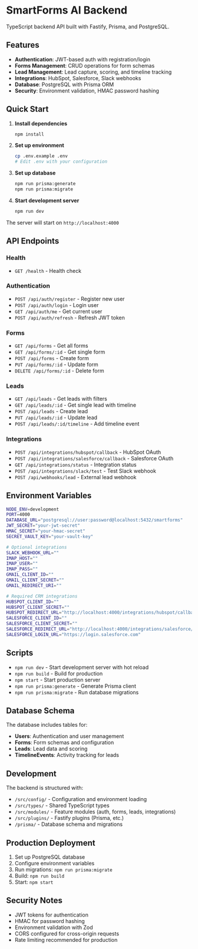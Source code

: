 # SmartForms AI Backend

TypeScript backend API built with Fastify, Prisma, and PostgreSQL.

## Features

- **Authentication**: JWT-based auth with registration/login
- **Forms Management**: CRUD operations for form schemas
- **Lead Management**: Lead capture, scoring, and timeline tracking
- **Integrations**: HubSpot, Salesforce, Slack webhooks
- **Database**: PostgreSQL with Prisma ORM
- **Security**: Environment validation, HMAC password hashing

## Quick Start

1. **Install dependencies**
   ```bash
   npm install
   ```

2. **Set up environment**
   ```bash
   cp .env.example .env
   # Edit .env with your configuration
   ```

3. **Set up database**
   ```bash
   npm run prisma:generate
   npm run prisma:migrate
   ```

4. **Start development server**
   ```bash
   npm run dev
   ```

The server will start on `http://localhost:4000`

## API Endpoints

### Health
- `GET /health` - Health check

### Authentication
- `POST /api/auth/register` - Register new user
- `POST /api/auth/login` - Login user
- `GET /api/auth/me` - Get current user
- `POST /api/auth/refresh` - Refresh JWT token

### Forms
- `GET /api/forms` - Get all forms
- `GET /api/forms/:id` - Get single form
- `POST /api/forms` - Create form
- `PUT /api/forms/:id` - Update form
- `DELETE /api/forms/:id` - Delete form

### Leads
- `GET /api/leads` - Get leads with filters
- `GET /api/leads/:id` - Get single lead with timeline
- `POST /api/leads` - Create lead
- `PUT /api/leads/:id` - Update lead
- `POST /api/leads/:id/timeline` - Add timeline event

### Integrations
- `POST /api/integrations/hubspot/callback` - HubSpot OAuth
- `POST /api/integrations/salesforce/callback` - Salesforce OAuth
- `GET /api/integrations/status` - Integration status
- `POST /api/integrations/slack/test` - Test Slack webhook
- `POST /api/webhooks/lead` - External lead webhook

## Environment Variables

```bash
NODE_ENV=development
PORT=4000
DATABASE_URL="postgresql://user:password@localhost:5432/smartforms"
JWT_SECRET="your-jwt-secret"
HMAC_SECRET="your-hmac-secret"
SECRET_VAULT_KEY="your-vault-key"

# Optional integrations
SLACK_WEBHOOK_URL=""
IMAP_HOST=""
IMAP_USER=""
IMAP_PASS=""
GMAIL_CLIENT_ID=""
GMAIL_CLIENT_SECRET=""
GMAIL_REDIRECT_URI=""

# Required CRM integrations
HUBSPOT_CLIENT_ID=""
HUBSPOT_CLIENT_SECRET=""
HUBSPOT_REDIRECT_URL="http://localhost:4000/integrations/hubspot/callback"
SALESFORCE_CLIENT_ID=""
SALESFORCE_CLIENT_SECRET=""
SALESFORCE_REDIRECT_URL="http://localhost:4000/integrations/salesforce/callback"
SALESFORCE_LOGIN_URL="https://login.salesforce.com"
```

## Scripts

- `npm run dev` - Start development server with hot reload
- `npm run build` - Build for production
- `npm start` - Start production server
- `npm run prisma:generate` - Generate Prisma client
- `npm run prisma:migrate` - Run database migrations

## Database Schema

The database includes tables for:
- **Users**: Authentication and user management
- **Forms**: Form schemas and configuration
- **Leads**: Lead data and scoring
- **TimelineEvents**: Activity tracking for leads

## Development

The backend is structured with:
- `/src/config/` - Configuration and environment loading
- `/src/types/` - Shared TypeScript types
- `/src/modules/` - Feature modules (auth, forms, leads, integrations)
- `/src/plugins/` - Fastify plugins (Prisma, etc.)
- `/prisma/` - Database schema and migrations

## Production Deployment

1. Set up PostgreSQL database
2. Configure environment variables
3. Run migrations: `npm run prisma:migrate`
4. Build: `npm run build`
5. Start: `npm start`

## Security Notes

- JWT tokens for authentication
- HMAC for password hashing
- Environment validation with Zod
- CORS configured for cross-origin requests
- Rate limiting recommended for production
